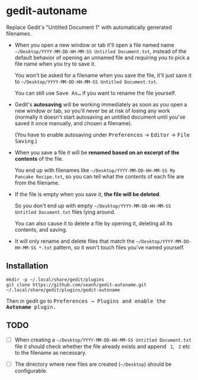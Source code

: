 gedit-autoname
=============

Replace Gedit's "Untitled Document 1" with automatically generated filenames.

* When you open a new window or tab it'll open a file named
  name `~/Desktop/YYYY-MM-DD-HH-MM-SS Untitled Document.txt`,
  instead of the default behavior of opening an unnamed file and requiring you
  to pick a file name when you try to save it.

  You won't be asked for a filename when you save the file, it'll just save it to
  `~/Desktop/YYYY-MM-DD-HH-MM-SS Untitled Document.txt`.

  You can still use <kbd>Save As…</kbd> if you want to rename the file yourself.

* Gedit's **autosaving** will be working immediately as soon as you open a new
  window or tab, so you'll never be at risk of losing any work (normally it
  doesn't start autosaving an untitled document until you've saved it once
  manually, and chosen a filename).

  (You have to enable autosaving under <kbd>Preferences</kbd> → <kbd>Editor</kbd> → <kbd>File Saving</kbd>.)

* When you save a file it will be **renamed based on an excerpt of the contents** of the file.

  You end up with filenames like `~/Desktop/YYYY-MM-DD-HH-MM-SS My Pancake Recipe.txt`,
  so you can tell what the contents of each file are from the filename.

* If the file is empty when you save it, **the file will be deleted**.

  So you don't end up with empty `~/Desktop/YYYY-MM-DD-HH-MM-SS Untitled Document.txt`
  files lying around.

  You can also cause it to delete a file by opening it, deleting all its
  contents, and saving.

* It will only rename and delete files that match the
  `~/Desktop/YYYY-MM-DD-HH-MM-SS *.txt` pattern, so it won't touch files you've
  named yourself.


Installation
------------

```shellsession
mkdir -p ~/.local/share/gedit/plugins
git clone https://github.com/seanh/gedit-autoname.git ~/.local/share/gedit/plugins/gedit-autoname
```

Then in gedit go to <kbd>Preferences<kbd> → <kbd>Plugins</kbd> and enable the **Autoname** plugin.


TODO
----

- [ ] When creating a `~/Desktop/YYYY-MM-DD-HH-MM-SS Untitled Document.txt`
  file it should check whether the file already exists and append ` 1`, ` 2`
  etc to the filename as necessary.

- [ ] The directory where new files are created (`~/Desktop`) should be configurable.
